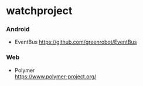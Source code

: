 watchproject
============

### Android

* EventBus
  https://github.com/greenrobot/EventBus


### Web

* Polymer  
  https://www.polymer-project.org/
